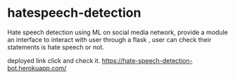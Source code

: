 # hatespeech-detection
Hate speech detection using ML on social media network,
provide a module an interface to interact with user through a flask ,
user can check their statements is hate speech or not.

deployed link click and check it.
https://hate-speech-detection-bot.herokuapp.com/
